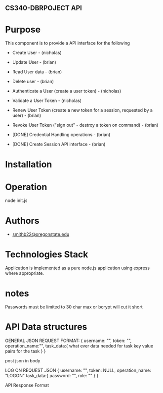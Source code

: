 ## CS340-DBRPOJECT API

# Purpose
This component is to provide a API interface for the following
- Create User  - (nicholas)
- Update User  - (brian)
- Read User data  - (brian)
- Delete user  - (brian)

- Authenticate a User (create a user token) - (nicholas)
- Validate a User Token - (nicholas)

- Renew User Token (create a new token for a session, requested by a user) - (brian)
- Revoke User Token ("sign out" - destroy a token on command) - (brian)
- [DONE] Credential Handling operations - (brian)
- [DONE] Create Session API interface - (brian)


# Installation


# Operation

node init.js

# Authors
- smithb22@oregonstate.edu


# Technologies Stack
Application is implemented as a pure node.js application using express where appropriate.

# notes
Passwords must be limited to 30 char max or bcrypt will cut it short

# API Data structures

GENERAL JSON REQUEST FORMAT:
{
    username: "",
    token: "",
    operation_name:"",
    task_data:{
        what ever data needed for task
        key value pairs for the task
    }
}

post
json in body


LOG ON REQUEST JSON
{
    username: "",
    token: NULL,
    operation_name: "LOGON"
    task_data:{
        password: "",
        role: ""
    }
}

API Response Format